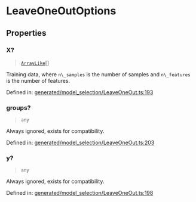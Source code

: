 # LeaveOneOutOptions

## Properties

### X?

> [`ArrayLike`](../types/ArrayLike.md)[]

Training data, where `n\_samples` is the number of samples and `n\_features` is the number of features.

Defined in:  [generated/model\_selection/LeaveOneOut.ts:193](https://github.com/transitive-bullshit/scikit-learn-ts/blob/122b3c0/packages/sklearn/src/generated/model_selection/LeaveOneOut.ts#L193)

### groups?

> `any`

Always ignored, exists for compatibility.

Defined in:  [generated/model\_selection/LeaveOneOut.ts:203](https://github.com/transitive-bullshit/scikit-learn-ts/blob/122b3c0/packages/sklearn/src/generated/model_selection/LeaveOneOut.ts#L203)

### y?

> `any`

Always ignored, exists for compatibility.

Defined in:  [generated/model\_selection/LeaveOneOut.ts:198](https://github.com/transitive-bullshit/scikit-learn-ts/blob/122b3c0/packages/sklearn/src/generated/model_selection/LeaveOneOut.ts#L198)
